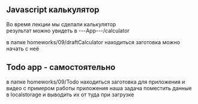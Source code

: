 ## Javascript калькулятор  
Во время лекции мы сделали калькулятор  
результат можно увидеть в ---App---/calculator

в папке homeworks/09/draftCalculator находиться заготовка 
можно начать с неё
 
## Todo app - самостоятельно
в папке homeworks/09/Todo находиться заготовка 
для приложения и видео с примером работы приложения 
наша задача поместить данные в localstorage 
и выводить их от туда при загрузке 

